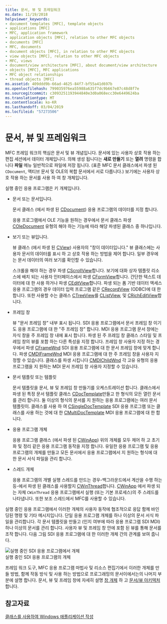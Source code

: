 ```yaml
---
title: 문서, 뷰 및 프레임워크
ms.date: 11/19/2018
helpviewer_keywords:
- document templates [MFC], template objects
- applications [MFC]
- MFC, application framework
- application objects [MFC], relation to other MFC objects
- documents [MFC]
- MFC, documents
- document objects [MFC], in relation to other MFC objects
- view objects [MFC], relation to other MFC objects
- MFC, views
- document/view architecture [MFC], about document/view architecture
- objects [MFC], MFC applications
- MFC object relationships
- thread objects [MFC]
ms.assetid: 409ddd9b-66ad-4625-84f7-bf55a41d697b
ms.openlocfilehash: 799035976ea55988a635f7dc9b667e87c48d8f7e
ms.sourcegitcommit: c3093251193944840e3d0a068ecc30e6449624ba
ms.translationtype: MT
ms.contentlocale: ko-KR
ms.lasthandoff: 03/04/2019
ms.locfileid: "57273506"
---
```

# <a name="documents-views-and-the-framework"></a>문서, 뷰 및 프레임워크

MFC 프레임 워크의 핵심은 문서 및 뷰 개념입니다. 문서에 있는 사용자 상호 작용 하는 편집 세션에서 데이터 개체입니다. 의해 생성 됩니다는 **새로 만들기** 또는 **열려** 명령을 합니다 **파일** 메뉴 일반적으로 파일에 저장 됩니다. (표준 MFC 문서 클래스에서 파생 된 `CDocument`, 액티브 문서 및 OLE의 복합 문서에서 서로 다릅니다.) 보기에는 사용자 상호 작용 하는 문서를 사용 하 여 창 개체입니다.

실행 중인 응용 프로그램은 키 개체입니다.

- 문서 또는 문서입니다.

   문서 클래스 (에서 파생 된 [CDocument](../mfc/reference/cdocument-class.md)) 응용 프로그램의 데이터를 지정 합니다.

   응용 프로그램에서 OLE 기능을 원하는 경우에서 문서 클래스 파생 [COleDocument](../mfc/reference/coledocument-class.md) 유형의 해야 하는 기능에 따라 해당 파생된 클래스 중 하나입니다.

- 보기 또는 뷰입니다.

   뷰 클래스 (에서 파생 된 [CView](../mfc/reference/cview-class.md)) 사용자의 "창이 데이터입니다." 뷰 클래스에는 사용자 문서의 데이터를 표시 하 고 상호 작용 하는 방법을 제어 합니다. 일부 경우에는 문서 데이터의 여러 보기를 확인할 수 있습니다.

   스크롤을 해야 하는 경우 파생 [CScrollView](../mfc/reference/cscrollview-class.md)합니다. 보기에 대화 상자 템플릿 리소스에 배치 되는 사용자 인터페이스에서 파생 [CFormView](../mfc/reference/cformview-class.md)합니다. 간단한 텍스트 데이터에 대 한 사용 하거나 파생 [CEditView](../mfc/reference/ceditview-class.md)합니다. 파생 되는 폼 기반 데이터 액세스 응용 프로그램의 경우 데이터 입력 프로그램 같은 [CRecordView](../mfc/reference/crecordview-class.md) (ODBC)에 대 한 합니다. 또한 사용할 수는 클래스 [CTreeView](../mfc/reference/ctreeview-class.md)를 [CListView](../mfc/reference/clistview-class.md), 및 [CRichEditView](../mfc/reference/cricheditview-class.md)합니다.

- 프레임 창

   뷰 "문서 프레임 창" 내부 표시 됩니다. SDI 응용 프로그램에서 문서 프레임 창 이기도 응용 프로그램에 대 한 "주 프레임 창" 합니다. MDI 응용 프로그램 문서 창에는 자식 창을 주 프레임 창 내에 표시 합니다. 파생 된 주 프레임 창 클래스 스타일 및 프레임 창의 뷰를 포함 하는 다른 특성을 지정 합니다. 프레임 창 사용자 지정 하는 경우에서 파생 [CFrameWnd](../mfc/reference/cframewnd-class.md) SDI 응용 프로그램에 대 한 문서 프레임 창에 맞게 합니다. 파생 [CMDIFrameWnd](../mfc/reference/cmdiframewnd-class.md) MDI 응용 프로그램에 대 한 주 프레임 창을 사용자 지정할 수 있습니다. 클래스를 파생 시킵니다 [CMDIChildWnd](../mfc/reference/cmdichildwnd-class.md) 각 고유 유형의 응용 프로그램을 지 원하는 MDI 문서 프레임 창 사용자 지정할 수 있습니다.

- 문서 템플릿 또는 템플릿

   문서 템플릿을 문서, 뷰 및 프레임 창 만들기를 오케스트레이션 합니다. 클래스에서 파생 된 특정 문서 템플릿 클래스 [CDocTemplate](../mfc/reference/cdoctemplate-class.md)만들고 한 형식의 모든 열린 문서를 관리 합니다. 둘 이상의 형식의 문서를 지 원하는 응용 프로그램에는 여러 문서 템플릿이. 클래스를 사용 하 여 [CSingleDocTemplate](../mfc/reference/csingledoctemplate-class.md) SDI 응용 프로그램 또는 클래스를 사용 하는 것에 대 한 [CMultiDocTemplate](../mfc/reference/cmultidoctemplate-class.md) MDI 응용 프로그램에 대 한 합니다.

- 응용 프로그램 개체

   응용 프로그램 클래스 (에서 파생 된 [CWinApp](../mfc/reference/cwinapp-class.md)) 위의 개체를 모두 제어 하 고 초기화 및 정리 같은 응용 프로그램 동작을 지정 합니다. 유일한 응용 프로그램 및 응용 프로그램의 개체를 만들고 모든 문서에서 응용 프로그램에서 지 원하는 형식에 대 한 문서 서식 파일을 관리 합니다.

- 스레드 개체

   응용 프로그램의 개별 실행 스레드를 만드는 경우-백그라운드에서 계산을 수행 하는 등-에서 파생 된 클래스를 사용할지 [CWinThread](../mfc/reference/cwinthread-class.md)합니다. [CWinApp](../mfc/reference/cwinapp-class.md) 에서 파생 되는 자체 `CWinThread` 응용 프로그램에서 실행 (또는 기본 프로세스)의 주 스레드를 나타냅니다. 또한 보조 스레드에서 MFC를 사용할 수 있습니다.

실행 중인 응용 프로그램에서 이러한 개체의 사용자 동작에 협조적으로 응답 함께 바인딩된 명령 및 기타 메시지입니다. 단일 응용 프로그램 개체를 하나 이상의 문서 서식 파일을 관리합니다. 각 문서 템플릿을 만들고 (인지 여부에 따라 응용 프로그램 SDI MDI) 하나 이상의 문서를 관리 합니다. 사용자 뷰 및 프레임 창 안에 포함 된 뷰를 통해 문서를 조작 합니다. 다음 그림 SDI 응용 프로그램에 대 한 이러한 개체 간의 관계를 보여 줍니다.

![실행 중인 SDI 응용 프로그램에서 개체](../mfc/media/vc386v1.gif "실행 중인 SDI 응용 프로그램에서 개체") <br/>
실행 중인 SDI 응용 프로그램의 개체

프레임 워크 도구, MFC 응용 프로그램 마법사 및 리소스 편집기에서 이러한 개체를 만들 방법, 함께 작동 방식 및 사용 하는 방법으로 프로그래밍의 문서이에서는의 나머지 부분에 설명 합니다. 문서, 뷰 및 프레임 창에 자세히 설명 [창 개체](../mfc/window-objects.md) 하 고 [문서/뷰 아키텍처](../mfc/document-view-architecture.md)합니다.

## <a name="see-also"></a>참고자료

[클래스를 사용하여 Windows 애플리케이션 작성](../mfc/using-the-classes-to-write-applications-for-windows.md)
